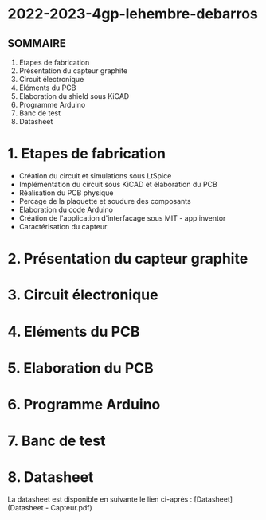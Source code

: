 # 2022-2023-4gp-lehembre-debarros

## SOMMAIRE 

1. Etapes de fabrication
2. Présentation du capteur graphite 
3. Circuit électronique
4. Eléments du PCB 
5. Elaboration du shield sous KiCAD
6. Programme Arduino
7. Banc de test
8. Datasheet 

# 1. Etapes de fabrication

- Création du circuit et simulations sous LtSpice
- Implémentation du circuit sous KiCAD et élaboration du PCB 
- Réalisation du PCB physique 
- Percage de la plaquette et soudure des composants 
- Elaboration du code Arduino
- Création de l'application d'interfacage sous MIT - app inventor
- Caractérisation du capteur

# 2. Présentation du capteur graphite 


# 3. Circuit électronique 


# 4. Eléments du PCB 


# 5. Elaboration du PCB


# 6. Programme Arduino


# 7. Banc de test


# 8. Datasheet

La datasheet est disponible en suivante le lien ci-après : [Datasheet](Datasheet - Capteur.pdf)




